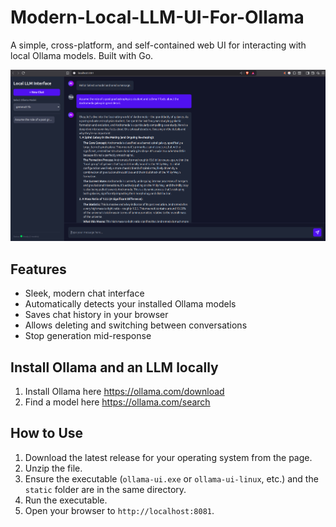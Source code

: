 # Modern-Local-LLM-UI-For-Ollama

A simple, cross-platform, and self-contained web UI for interacting with local Ollama models. Built with Go.

![Screenshot](./images/local-llm-ui-1.png)

## Features
- Sleek, modern chat interface
- Automatically detects your installed Ollama models
- Saves chat history in your browser
- Allows deleting and switching between conversations
- Stop generation mid-response

## Install Ollama and an LLM locally
1.  Install Ollama here https://ollama.com/download
2.  Find a model here https://ollama.com/search

## How to Use
1.  Download the latest release for your operating system from the page.
2.  Unzip the file.
3.  Ensure the executable (`ollama-ui.exe` or `ollama-ui-linux`, etc.) and the `static` folder are in the same directory.
4.  Run the executable.
5.  Open your browser to `http://localhost:8081`.
